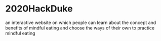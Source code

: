 # 2020HackDuke
an interactive website on which people can learn about the concept and benefits of mindful eating and choose the ways of their own to practice mindful eating
